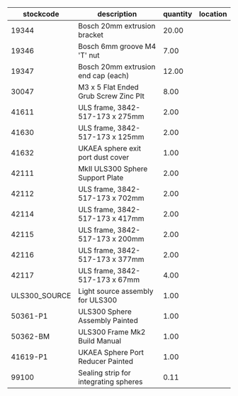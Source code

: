 |stockcode|description|quantity|location|
|---------|-----------|--------|--------|
|19344|Bosch 20mm extrusion bracket|20.00||
|19346|Bosch 6mm groove M4 'T' nut|7.00||
|19347|Bosch 20mm extrusion end cap (each)|12.00||
|30047|M3 x 5 Flat Ended Grub Screw Zinc Plt|8.00||
|41611|ULS frame, 3842-517-173 x 275mm|2.00||
|41630|ULS frame, 3842-517-173 x 125mm|2.00||
|41632|UKAEA sphere exit port dust cover|1.00||
|42111|MkII ULS300 Sphere Support Plate|2.00||
|42112|ULS frame, 3842-517-173 x 702mm|2.00||
|42114|ULS frame, 3842-517-173 x 417mm|2.00||
|42115|ULS frame, 3842-517-173 x 200mm|2.00||
|42116|ULS frame, 3842-517-173 x 377mm|2.00||
|42117|ULS frame, 3842-517-173 x 67mm|4.00||
|ULS300_SOURCE|Light source assembly for ULS300|1.00||
|50361-P1|ULS300 Sphere Assembly Painted|1.00||
|50362-BM|ULS300 Frame Mk2 Build Manual|1.00||
|41619-P1|UKAEA Sphere Port Reducer Painted|1.00||
|99100|Sealing strip for integrating spheres|0.11||
